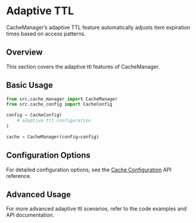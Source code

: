 # Adaptive TTL

CacheManager’s adaptive TTL feature automatically adjusts item expiration times based on access patterns.

## Overview

This section covers the adaptive ttl features of CacheManager.

## Basic Usage

```python
from src.cache_manager import CacheManager
from src.cache_config import CacheConfig

config = CacheConfig(
    # adaptive ttl configuration
)

cache = CacheManager(config=config)
```

## Configuration Options

For detailed configuration options, see the [Cache Configuration](../api/cache_config.md) API reference.

## Advanced Usage

For more advanced adaptive ttl scenarios, refer to the code examples and API documentation.
